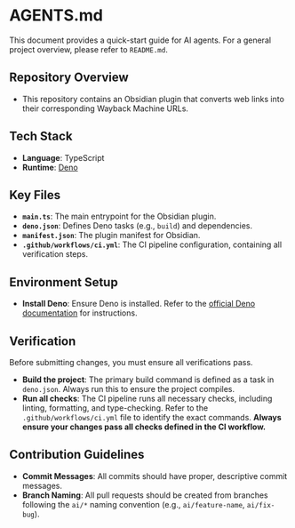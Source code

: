 # AGENTS.md

This document provides a quick-start guide for AI agents. For a general project overview, please refer to `README.md`.

## Repository Overview

- This repository contains an Obsidian plugin that converts web links into their corresponding Wayback Machine URLs.

## Tech Stack

- **Language**: TypeScript
- **Runtime**: [Deno](https://deno.com/)

## Key Files

- **`main.ts`**: The main entrypoint for the Obsidian plugin.
- **`deno.json`**: Defines Deno tasks (e.g., `build`) and dependencies.
- **`manifest.json`**: The plugin manifest for Obsidian.
- **`.github/workflows/ci.yml`**: The CI pipeline configuration, containing all verification steps.

## Environment Setup

- **Install Deno**: Ensure Deno is installed. Refer to the [official Deno documentation](https://deno.com/manual/getting_started/installation) for instructions.

## Verification

Before submitting changes, you must ensure all verifications pass.

- **Build the project**: The primary build command is defined as a task in `deno.json`. Always run this to ensure the project compiles.
- **Run all checks**: The CI pipeline runs all necessary checks, including linting, formatting, and type-checking. Refer to the `.github/workflows/ci.yml` file to identify the exact commands. **Always ensure your changes pass all checks defined in the CI workflow.**

## Contribution Guidelines

- **Commit Messages**: All commits should have proper, descriptive commit messages.
- **Branch Naming**: All pull requests should be created from branches following the `ai/*` naming convention (e.g., `ai/feature-name`, `ai/fix-bug`).
